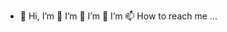 - 👋 Hi, I’m  👀 I’m 🌱 I’m  💞️ I’m  📫 How to reach me ...

<!---
hosteando33/hosteando33 is a ✨ special ✨ repository because its `README.md` (this file) appears on your GitHub profile.
You can click the Preview link to take a look at your changes.
--->
